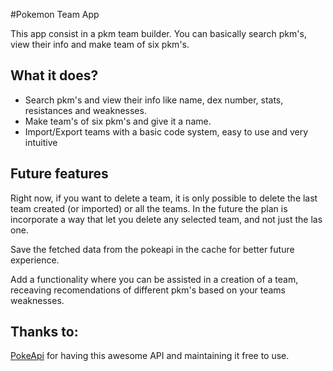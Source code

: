 #Pokemon Team App

This app consist in a pkm team builder. You can basically search pkm's, view their info and make team of six pkm's.

## What it does?

- Search pkm's and view their info like name, dex number, stats, resistances and weaknesses.
- Make team's of six pkm's and give it a name.
- Import/Export teams with a basic code system, easy to use and very intuitive

## Future features

Right now, if you want to delete a team, it is only possible to delete the last team created (or imported) or all the teams. In the future the plan is incorporate a way that let you delete any selected team, and not just the las one.

Save the fetched data from the pokeapi in the cache for better future experience.

Add a functionality where you can be assisted in a creation of a team, receaving recomendations of different pkm's based on your teams weaknesses.

## Thanks to:

[PokeApi](https://pokeapi.co/) for having this awesome API and maintaining it free to use.

